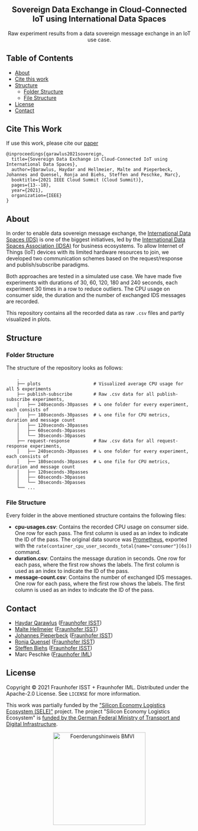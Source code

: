 <h2 align="center">Sovereign Data Exchange in Cloud-Connected IoT using International Data Spaces</h2>

<div align="center">
    Raw experiment results from a data sovereign message exchange in an IoT use case.
</div>



## Table of Contents

- [About](#about)
- [Cite this work](#cite-this-work)
- [Structure](#structure)
  - [Folder Structure](#folder-structure)
  - [File Structure](#file-structure)
- [License](#license)
- [Contact](#contact)


    
## Cite This Work
    
If use this work, please cite our [paper](https://ieeexplore.ieee.org/document/9659028)
   
```
@inproceedings{qarawlus2021sovereign,
  title={Sovereign Data Exchange in Cloud-Connected IoT using International Data Spaces},
  author={Qarawlus, Haydar and Hellmeier, Malte and Pieperbeck, Johannes and Quensel, Ronja and Biehs, Steffen and Peschke, Marc},
  booktitle={2021 IEEE Cloud Summit (Cloud Summit)},
  pages={13--18},
  year={2021},
  organization={IEEE}
}
```

## About

In order to enable data sovereign message exchange, the [International Data Spaces (IDS)](https://www.isst.fraunhofer.de/en/expertise/international-data-spaces.html) is one of the biggest initiatives, led by the [International Data Spaces Association (IDSA)](https://internationaldataspaces.org/) for business ecosystems. To allow Internet of Things (IoT) devices with its limited hardware resources to join, we developed two communication schemes based on the request/response and publish/subscribe paradigms.

Both approaches are tested in a simulated use case. We have made five experiments with durations of 30, 60, 120, 180 and 240 seconds, each experiment 30 times in a row to reduce outliers. The CPU usage on consumer side, the duration and the number of exchanged IDS messages are recorded.

This repository contains all the recorded data as raw `.csv` files and partly visualized in plots.



## Structure

### Folder Structure

The structure of the repository looks as follows:

```
    .
    ├── plots                    # Visualized average CPU usage for all 5 experiments
    ├── publish-subscribe        # Raw .csv data for all publish-subscribe experiments,
    │   ├── 240seconds-30passes  # ↳ one folder for every experiment, each consists of
    │   ├── 180seconds-30passes  # ↳ one file for CPU metrics, duration and message count
    │   ├── 120seconds-30passes
    │   ├── 60seconds-30passes 
    │   └── 30seconds-30passes
    ├── request-response         # Raw .csv data for all request-response experiments,
    │   ├── 240seconds-30passes  # ↳ one folder for every experiment, each consists of
    │   ├── 180seconds-30passes  # ↳ one file for CPU metrics, duration and message count
    │   ├── 120seconds-30passes
    │   ├── 60seconds-30passes 
    │   └── 30seconds-30passes
    └── ...
```



### File Structure

Every folder in the above mentioned structure contains the following files:

- **cpu-usages.csv**: Contains the recorded CPU usage on consumer side. One row for each pass. The first column is used as an index to indicate the ID of the pass. The original data source was [Prometheus](https://github.com/prometheus/prometheus), exported with the `rate(container_cpu_user_seconds_total{name="consumer"}[6s])` command.
- **duration.csv**: Contains the message duration in seconds. One row for each pass, where the first row shows the labels. The first column is used as an index to indicate the ID of the pass.
- **message-count.csv**: Contains the number of exchanged IDS messages. One row for each pass, where the first row shows the labels. The first column is used as an index to indicate the ID of the pass.



## Contact

- [Haydar Qarawlus](https://github.com/hqarawlus) ([Fraunhofer ISST](https://www.isst.fraunhofer.de/en.html))
- [Malte Hellmeier](https://github.com/mhellmeier-ISST) ([Fraunhofer ISST](https://www.isst.fraunhofer.de/en.html))
- [Johannes Pieperbeck](https://github.com/jpieperbeck) ([Fraunhofer ISST](https://www.isst.fraunhofer.de/en.html))
- [Ronja Quensel](https://github.com/ronjaquensel) ([Fraunhofer ISST](https://www.isst.fraunhofer.de/en.html))
- [Steffen Biehs](https://github.com/steffen-biehs) ([Fraunhofer ISST](https://www.isst.fraunhofer.de/en.html))
- Marc Peschke ([Fraunhofer IML](https://www.iml.fraunhofer.de/en.html))



## License

Copyright © 2021 Fraunhofer ISST + Fraunhofer IML. Distributed under the Apache-2.0 License. See `LICENSE` for more information.



This work was partially funded by the ["Silicon Economy Logistics Ecosystem (SELE)"](https://www.silicon-economy.com/) project. The project "Silicon Economy Logistics Ecosystem" is [funded by the German Federal Ministry of Transport and Digital Infrastructure](https://www.bmvi.de/SharedDocs/DE/Artikel/DG/KI-Projekte/silicon-economy-logistics-ecosystem.html).

<div align="center">
    <a href ="https://www.bmvi.de/SharedDocs/DE/Artikel/DG/KI-Projekte/silicon-economy-logistics-ecosystem.html">
        <img src="https://user-images.githubusercontent.com/84436467/129734305-edafd0eb-81ac-4ad0-9369-47299c9c0d16.png" alt="Foerderungshinweis BMVI" width="250" />
    </a>
</div>

